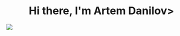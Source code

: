 <h1 align="center">Hi there, I'm Artem Danilov></h1>

<p align="left">
  <a href="https://skillicons.dev">
    <img src="https://skillicons.dev/icons?i=python,django,fastapi,redis,postgresql,mysql,html,css,docker,git" />
  </a>
</p>
